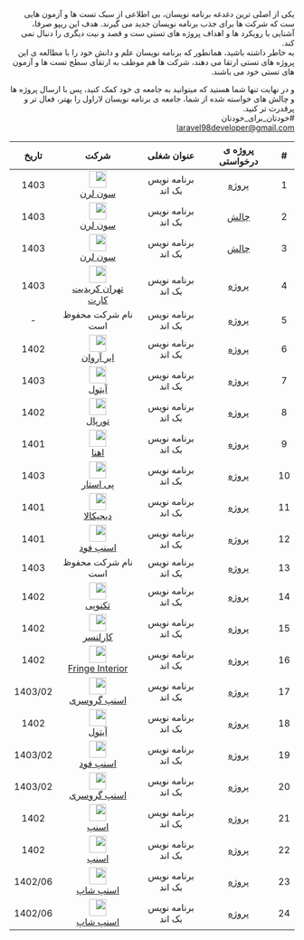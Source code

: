 <div dir="rtl">

یکی از اصلی ترین دغدغه برنامه نویسان، بی اطلاعی از سبک تست ها و آزمون هایی ست که شرکت ها برای جذب
برنامه نویسان جدید می گیرند. هدف این ریپو صرفا، آشنایی با رویکرد ها و اهداف پروژه های تستی ست و قصد و نیت دیگری
را دنبال نمی کند.   
به خاطر داشته باشید، همانطور که برنامه نویسان علم و دانش خود را با مطالعه ی این پروژه های تستی ارتقا می دهند، شرکت ها هم
موظف به ارتقای سطح تست ها و آزمون های تستی خود می باشند.

و در نهایت تنها شما هستید که میتوانید به جامعه ی خود کمک کنید، پس با ارسال پروژه ها و چالش های خواسته شده از شما، جامعه
ی برنامه نویسان لاراول را بهتر، فعال تر و پرقدرت تر کنید. <br/>
#خودتان_برای_خودتان<br/>
laravel98developer@gmail.com

| #  | پروژه ی درخواستی |     عنوان شغلی     |                                                                                                                             شرکت                                                                                                                              |  تاریخ  | 
|:--:|:----------------:|:------------------:|:-------------------------------------------------------------------------------------------------------------------------------------------------------------------------------------------------------------------------------------------------------------:|:-------:|
| 1  |   [پروژه][p1]    | برنامه نویس بک اند |                                                                           <img src="https://7learn.com/assets/img/icons/logo.svg" style="height:30px;" />  <br/> [سون لرن][7learn]                                                                            |  1403   |
| 2  |    [چالش][c1]    | برنامه نویس بک اند |                                                                           <img src="https://7learn.com/assets/img/icons/logo.svg" style="height:30px;" />  <br/> [سون لرن][7learn]                                                                            |  1403   |
| 3  |    [چالش][c2]    | برنامه نویس بک اند |                                                                           <img src="https://7learn.com/assets/img/icons/logo.svg" style="height:30px;" />  <br/> [سون لرن][7learn]                                                                            |  1403   |
| 4  |   [پروژه][p2]    | برنامه نویس بک اند |                                                 <img src="https://tehrancreditcard.com/wp-content/uploads/2021/04/پرداخت-آنلاین-ارزی.png" style="height:30px;" /> <br/> [تهران کریدیت کارت][tehrancreditcard]                                                 |  1403   |
| 5  |   [پروژه][p3]    | برنامه نویس بک اند |                                                                                                                      نام شرکت محفوظ است                                                                                                                       |    -    |
| 6  |   [پروژه][p4]    | برنامه نویس بک اند |                                                             <img src="https://www.arvancloud.ir/images/v6/svg/logo-header-desktop-v6.svg" style="height:30px;" /> <br/> [ابر آروان][Arvan Cloud]                                                              |  1402   |
| 7  |   [پروژه][p5]    | برنامه نویس بک اند |                                                                            <img src="https://itoll.com/_ipx/s_128x36/itoll-white.svg" style="height:30px;" /> <br/> [آیتول][itoll]                                                                            |  1403   |
| 8  |   [پروژه][p6]    | برنامه نویس بک اند |                                         <img src="https://raw.githubusercontent.com/laravel98developer/laravel-hiring-projects/master/Projects/Turpal/Turpal_logo.png" style="height:30px;" /> <br/> [تورپال][Turpal]                                         |  1402   |
| 9  |   [پروژه][p7]    | برنامه نویس بک اند |                                             <img src="https://raw.githubusercontent.com/laravel98developer/laravel-hiring-projects/master/Projects/Ehna/Ehna_logo.png" style="height:30px;" /> <br/> [اهنا][Ehna]                                             |  1401   |
| 10 |   [پروژه][p8]    | برنامه نویس بک اند |                                                                             <img src="https://paystar.ir/homepage/image/logo.svg" style="height:30px;" /> <br/> [پی استار][Ehna]                                                                              |  1403   |
| 11 |   [پروژه][p9]    | برنامه نویس بک اند |                                                                        <img src="https://www.digikala.com/statics/img/svg/logo.svg" style="height:30px;" /> <br/> [دیجیکالا][Digikala]                                                                        |  1401   |
| 12 |   [پروژه][p10]   | برنامه نویس بک اند |                                                            <img src="https://upload.wikimedia.org/wikipedia/commons/8/84/Snappfood-logo.svg" style="height:30px;" />  <br/> [اسنپ فود][SnappFood]                                                             |  1401   |
| 13 |   [پروژه][p11]   | برنامه نویس بک اند |                                                                                                                      نام شرکت محفوظ است                                                                                                                       |  1403   |
| 14 |   [پروژه][p12]   | برنامه نویس بک اند |                                                                <img src="https://technotejarat.ir/wp-content/uploads/2022/08/TP-Logo2.png" style="height:30px;" />  <br/> [تکنوپی][Technopay]                                                                 |  1402   |
| 15 |   [پروژه][p13]   | برنامه نویس بک اند |                                                                       <img src="https://cdn.karlancer.com/assets/karlancer-logo.png" style="height:30px;" /> <br/> [کارلنسر][Karlancer]                                                                       |  1402   |
| 16 |   [پروژه][p14]   | برنامه نویس بک اند | <img src="https://media.licdn.com/dms/image/D4E0BAQHk9xrXHqSYqA/company-logo_200_200/0/1706369451918/fringe_interior_logo?e=1729123200&v=beta&t=cvcyDMwVswv5SL3f2myZM9fp0U8pb-X5_zgHoXNdgqg" style="height:30px;" /> <br/> [Fringe Interior][Fringe Interior] |  1402   |
| 17 |   [پروژه][p15]   | برنامه نویس بک اند |     <img src="https://media.licdn.com/dms/image/D4E0BAQGEFl47zE3cTg/company-logo_200_200/0/1686400954181/snappgrocery_logo?e=1729728000&v=beta&t=0XC5_ufdZwHGBMzpBg22bcrl-0I1a2xUtkprQQ6WSZY" style="height:30px;" /> <br/> [اسنپ گروسری][Snapp Grocery]      | 1403/02 |
| 18 |   [پروژه][p16]   | برنامه نویس بک اند |                                                                            <img src="https://itoll.com/_ipx/s_128x36/itoll-white.svg" style="height:30px;" /> <br/> [آیتول][itoll]                                                                            |  1402   |
| 19 |   [پروژه][p17]   | برنامه نویس بک اند |                                                            <img src="https://upload.wikimedia.org/wikipedia/commons/8/84/Snappfood-logo.svg" style="height:30px;" />  <br/> [اسنپ فود][SnappFood]                                                             | 1403/02 |
| 20 |   [پروژه][p18]   | برنامه نویس بک اند |     <img src="https://media.licdn.com/dms/image/D4E0BAQGEFl47zE3cTg/company-logo_200_200/0/1686400954181/snappgrocery_logo?e=1729728000&v=beta&t=0XC5_ufdZwHGBMzpBg22bcrl-0I1a2xUtkprQQ6WSZY" style="height:30px;" /> <br/> [اسنپ گروسری][Snapp Grocery]      | 1403/02 |
| 21 |   [پروژه][p19]   | برنامه نویس بک اند |                                                                     <img src="https://web-cdn.snapp.ir/snapp-website/icons/snappTextLogo.svg" style="height:30px;" /> <br/> [اسنپ][Snapp]                                                                     |  1402   |
| 22 |   [پروژه][p20]   | برنامه نویس بک اند |                                                                     <img src="https://web-cdn.snapp.ir/snapp-website/icons/snappTextLogo.svg" style="height:30px;" /> <br/> [اسنپ][Snapp]                                                                     |  1402   |
| 23 |   [پروژه][p21]   | برنامه نویس بک اند |                                                      <img src="https://cdn.snappshop.ir/customer-production-assets/public/text-logo.webp?q=75&w=64" style="height:30px;" /> <br/> [اسنپ شاپ][Snapp shop]                                                      | 1402/06 |
| 24 |   [پروژه][p22]   | برنامه نویس بک اند |                                                      <img src="https://cdn.snappshop.ir/customer-production-assets/public/text-logo.webp?q=75&w=64" style="height:30px;" /> <br/> [اسنپ شاپ][Snapp shop]                                                      | 1402/06 |

[p1]:https://github.com/laravel98developer/laravel-hiring-projects/tree/master/Projects/7learn/P1
[p2]:https://github.com/laravel98developer/laravel-hiring-projects/tree/master/Projects/Tehrancreditcard
[p3]:https://github.com/laravel98developer/laravel-hiring-projects/tree/master/Interview%20Challenges/Private%20Companies/C1
[p4]:https://github.com/laravel98developer/laravel-hiring-projects/tree/master/Projects/Abrarvan/P1
[p5]:https://github.com/laravel98developer/laravel-hiring-projects/tree/master/Projects/Itoll/P1
[p6]:https://github.com/laravel98developer/laravel-hiring-projects/tree/master/Projects/Turpal
[p7]:https://github.com/laravel98developer/laravel-hiring-projects/tree/master/Projects/Ehna/P1
[p8]:https://github.com/laravel98developer/laravel-hiring-projects/tree/master/Projects/Paystar/P1
[p9]:https://github.com/laravel98developer/laravel-hiring-projects/tree/master/Projects/Digikala/P1
[p10]:https://github.com/laravel98developer/laravel-hiring-projects/tree/master/Projects/SnappFood/p1
[p11]:https://github.com/laravel98developer/laravel-hiring-projects/tree/master/Projects/Private%20Companies/P1
[p12]:https://github.com/laravel98developer/laravel-hiring-projects/tree/master/Projects/Technopay
[p13]:https://github.com/laravel98developer/laravel-hiring-projects/tree/master/Projects/Karlancer
[p14]:https://github.com/laravel98developer/laravel-hiring-projects/tree/master/Projects/Fringe%20Interior
[p15]:https://github.com/laravel98developer/laravel-hiring-projects/tree/master/Projects/SnappGrocery/P1
[p16]:https://github.com/laravel98developer/laravel-hiring-projects/tree/master/Projects/Itoll/P2
[p17]:https://github.com/laravel98developer/laravel-hiring-projects/tree/master/Projects/SnappFood/P2
[p18]:https://github.com/laravel98developer/laravel-hiring-projects/tree/master/Projects/SnappGrocery/P2
[p19]:https://github.com/laravel98developer/laravel-hiring-projects/tree/master/Projects/Snapp/P1
[p20]:https://github.com/laravel98developer/laravel-hiring-projects/tree/master/Projects/Snapp/P2
[p21]:https://github.com/laravel98developer/laravel-hiring-projects/tree/master/Projects/SnappShop/P1
[p22]:https://github.com/laravel98developer/laravel-hiring-projects/tree/master/Projects/SnappShop/P2

[c1]:https://github.com/laravel98developer/laravel-hiring-projects/blob/master/Interview%20Challenges/7learn/1.md
[c2]:https://github.com/laravel98developer/laravel-hiring-projects/blob/master/Interview%20Challenges/7learn/2.md

[7learn]:https://7learn.com
[tehrancreditcard]:https://tehrancreditcard.com
[Arvan Cloud]:https://www.arvancloud.ir/fa
[itoll]:https://itoll.com/
[Turpal]:https://www.linkedin.com/company/turpal
[Ehna]:https://www.linkedin.com/company/ehna-%D8%A7%D9%90%D9%87%D9%86%D8%A7/
[Paystar]:https://paystar.ir/
[Digikala]:https://www.digikala.com/
[SnappFood]:https://snappfood.ir/
[Technopay]:https://technotejarat.ir/startups/%d8%aa%da%a9%d9%86%d9%88%d9%be%db%8c/
[Karlancer]:https://karlancer.com
[Fringe Interior]:https://www.linkedin.com/company/fringe-interior
[Snapp Grocery]:https://www.linkedin.com/company/snappgrocery
[Snapp]:https://snapp.ir/
[Snapp shop]:https://snappshop.ir/

</div>
